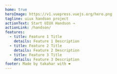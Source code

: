 ```yaml
---
home: true
heroImage: https://v1.vuepress.vuejs.org/hero.png
tagline: uiux handson project
actionText: Start UIUX Handson →
actionLink: /handson/
features:
  - title: Feature 1 Title
    details: Feature 1 Description
  - title: Feature 2 Title
    details: Feature 2 Description
  - title: Feature 3 Title
    details: Feature 3 Description
footer: Made by takahar with ❤️
---
```

